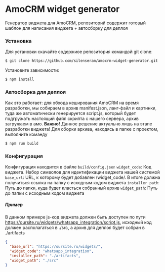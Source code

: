 # AmoCRM widget generator

Генератор виджета для AmoCRM, репозиторий содержит готовый шаблон для написания виджета + автосборку для деплоя

### Установка
Для установки скачайте содержиое репозитория командой git clone:

```sh
$ git clone https://github.com/silenseram/amocrm-widget-generator.git
```

Установите зависимости:
```sh
$ npm install
```
### Автосборка для деплоя

Как это работает: для обхода кеширования AmoCRM на время разработки, мы собираем в архив manifest.json, ланг-файл и картинки, туда же автоматически генерируется script.js, который будет подгружать настоящий файл скрипта с нашего сервера, архив загружаем в амо.
**Важно!** Данное решение актуально лишь на этапе разработки виджета!
Для сборки архива, находясь в папке с проектом, выполните команду

```sh
$ npm run build
```

### Конфигурация
Конфигурация находится в файле `build/config.json`
`widget_code`: Код виджета. Набор символов для идентификации виджета нашей системой
`base_url`: URL, к которому будет добавлен /widget_code/. В итоге должна получиться ссылка на папку с исходным кодом виджета
`installer_path`: Путь до папки, куда будет класться собранный архив
`widget_path`: Путь до папки с исходным кодом виджета
##### Пример
В данном примере js-код виджета должен быть доступен по пути https://oursite.ru/widgets/whatsapp_integration/script.js, исходный код должен располагаться в ./src, а архив для деплоя будет собран в ./artifacts
```json 
{
  "base_url": "https://oursite.ru/widgets/",
  "widget_code": "whatsapp_integration",
  "installer_path": "./artifacts",
  "widget_path": "./src"
}
```
